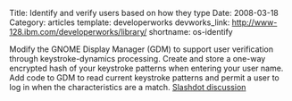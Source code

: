 Title: Identify and verify users based on how they type
Date: 2008-03-18
Category: articles
template: developerworks
devworks_link: http://www-128.ibm.com/developerworks/library/
shortname: os-identify

Modify the GNOME Display Manager (GDM) to support user verification through
keystroke-dynamics processing. Create and store a one-way encrypted hash
of your keystroke patterns when entering your user name. Add code to GDM
to read current keystroke patterns and permit a user to log in when the
characteristics are a match.  [Slashdot
discussion](https://developers.slashdot.org/story/08/04/04/169229/identify-and-verify-users-based-on-how-they-type)
